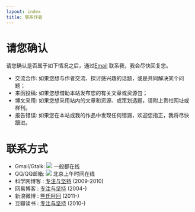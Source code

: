 ```yaml
---
layout: index
title: 联系作者
--- 
```


# 请您确认 #
请您确认是否属于如下情况之后，通过[Email](mailto:jun.xiong1981@gmail.com) 联系我，我会尽快回复您。

- 交流合作: 如果您想与作者交流、探讨感兴趣的话题，或是共同解决某个问题；
- 来函投稿: 如果您想借助本站发布您的有关文章或资源包；
- 博文采用: 如果您想采用站内的文章和资源、或策划选题，请附上贵社网址或样刊。
- 报告错误: 如果您在本站或我的作品中发现任何错漏，欢迎您指正，我将尽快跟进。

# 联系方式 #
- Gmail/Gtalk: ![](/css/mailbox.png) 一般都在线
- QQ/QQ邮箱: ![](/css/qq.png) 北京上午时间在线
- 科学网博客  : [专注与坚持](http://blog.sciencenet.cn/u/suredream) (2009-2010)
- 网易博客    : [专注与坚持](http://suredream.blog.163.com/) (2004-)
- 新浪微博    : [熊氏阿回](http://www.weibo.com/ahui4u) (2011-)
- 豆瓣读书    : [专注与坚持](http://www.douban.com/people/ahui4u/) (2010-)

<!--
<center><img src="images/dc.jpg" alt="2011 Oct, DC" title="2011年10月，华盛顿" width="500" /></center>

-->


